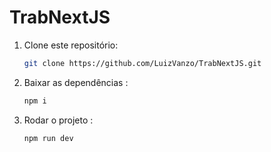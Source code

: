 # TrabNextJS
1. Clone este repositório:
   ```sh
   git clone https://github.com/LuizVanzo/TrabNextJS.git
   ```

2. Baixar as dependências :
   ```sh
   npm i
   ```
3. Rodar o projeto :
   ```sh
   npm run dev
   ```
